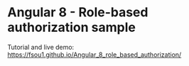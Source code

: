 # Angular 8 - Role-based authorization sample

Tutorial and live demo: https://fsou1.github.io/Angular_8_role_based_authorization/
